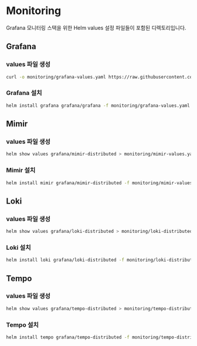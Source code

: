 # Monitoring

Grafana 모니터링 스택을 위한 Helm values 설정 파일들이 포함된 디렉토리입니다.

## Grafana

### values 파일 생성

```bash
curl -o monitoring/grafana-values.yaml https://raw.githubusercontent.com/grafana/helm-charts/main/charts/grafana/values.yaml
```

### Grafana 설치

```bash
helm install grafana grafana/grafana -f monitoring/grafana-values.yaml --namespace monitoring --create-namespace
```

## Mimir

### values 파일 생성

```bash
helm show values grafana/mimir-distributed > monitoring/mimir-values.yaml
```

### Mimir 설치

```bash
helm install mimir grafana/mimir-distributed -f monitoring/mimir-values.yaml --namespace monitoring
```

## Loki

### values 파일 생성

```bash
helm show values grafana/loki-distributed > monitoring/loki-distributed-values.yaml
```

### Loki 설치

```bash
helm install loki grafana/loki-distributed -f monitoring/loki-distributed-values.yaml --namespace monitoring
```

## Tempo

### values 파일 생성

```bash
helm show values grafana/tempo-distributed > monitoring/tempo-distributed-values.yaml
```

### Tempo 설치

```bash
helm install tempo grafana/tempo-distributed -f monitoring/tempo-distributed-values.yaml --namespace monitoring
```
